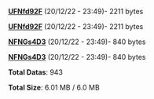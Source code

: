 [**UFNfd92F**](/data/UFNfd92F.txt) (20/12/22 - 23:49)- 2211 bytes

[**UFNfd92F**](/data/UFNfd92F.txt) (20/12/22 - 23:49)- 2211 bytes

[**NFNGs4D3**](/data/NFNGs4D3.txt) (20/12/22 - 23:49)- 840 bytes

[**NFNGs4D3**](/data/NFNGs4D3.txt) (20/12/22 - 23:49)- 840 bytes

**Total Datas**: 943

**Total Size**: 6.01 MB / 6.0 MB